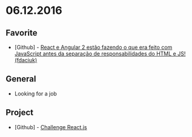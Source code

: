 # 06.12.2016

## Favorite

- \[Github\] - [React e Angular 2 estão fazendo o que era feito com JavaScript antes da separação de responsabilidades do HTML e JS! (fdaciuk)](https://github.com/woliveiras/help-me-change-my-mind/issues/1)


## General 

- Looking for a job


## Project 

- \[Github\] - [Challenge React.js](https://github.com/hemersonvianna/desafioss)
